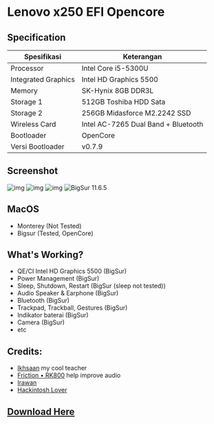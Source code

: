 # Lenovo x250 EFI Opencore

## Specification
Spesifikasi | Keterangan
----------- | -----------
Processor | Intel Core i5-5300U
Integrated Graphics | Intel HD Graphics 5500
Memory | SK-Hynix 8GB DDR3L
Storage 1 | 512GB Toshiba HDD Sata
Storage 2 | 256GB Midasforce M2.2242 SSD
Wireless Card | Intel AC-7265 Dual Band + Bluetooth
Bootloader | OpenCore
Versi Bootloader | v0.7.9

## Screenshot
![img](https://img.shields.io/badge/Last%20Update-March-red) ![img](https://img.shields.io/badge/macOS%20Support-Bigsur-blue) ![img](https://img.shields.io/badge/OpenCore%20Version-0.7.9-yellow)
![BigSur 11.6.5](https://raw.githubusercontent.com/zamprjkt/Lenovo-Thinkpad-X250-Hackintosh/Opencore/screenshot/Jepretan%20Layar%202022-03-28%20pukul%2001.14.04.png)

## MacOS
- Monterey (Not Tested)
- Bigsur (Tested, OpenCore)

## What's Working?
- QE/CI Intel HD Graphics 5500 (BigSur)
- Power Management (BigSur)
- Sleep, Shutdown, Restart (BigSur (sleep not tested))
- Audio Speaker & Earphone (BigSur)
- Bluetooth (BigSur)
- Trackpad, Trackball, Gestures (BigSur)
- Indikator baterai (BigSur)
- Camera (BigSur)
- etc

## Credits:
- [Ikhsaan](https://github.com/exxncss) my cool teacher
- [Friction • RK800](https://t.me/gerobaksariroti) help improve audio
- [Irawan](https://t.me/irawansalt)
- [Hackintosh Lover](https://t.me/HackintoshLover)

## [Download Here](https://github.com/zamprjkt/Lenovo-Thinkpad-X250-Hackintosh/releases)

